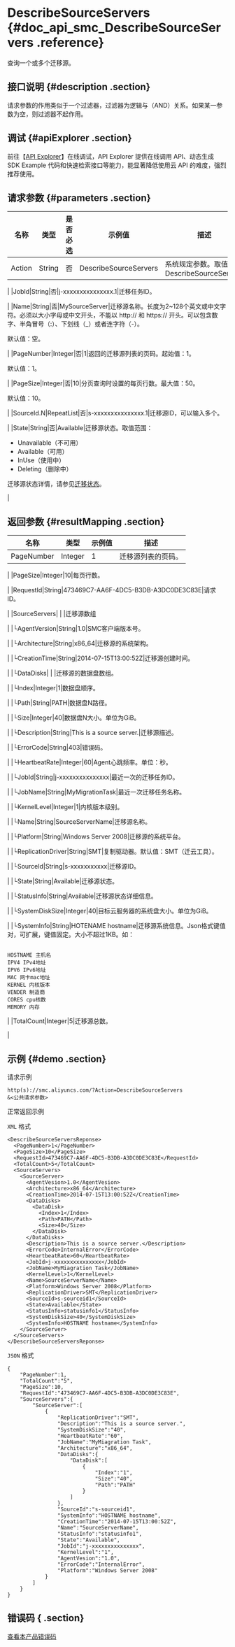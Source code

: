 # DescribeSourceServers {#doc_api_smc_DescribeSourceServers .reference}

查询一个或多个迁移源。

## 接口说明 {#description .section}

请求参数的作用类似于一个过滤器，过滤器为逻辑与（AND）关系。如果某一参数为空，则过滤器不起作用。

## 调试 {#apiExplorer .section}

前往【[API Explorer](https://api.aliyun.com/#product=smc&api=DescribeSourceServers)】在线调试，API Explorer 提供在线调用 API、动态生成 SDK Example 代码和快速检索接口等能力，能显著降低使用云 API 的难度，强烈推荐使用。

## 请求参数 {#parameters .section}

|名称|类型|是否必选|示例值|描述|
|--|--|----|---|--|
|Action|String|否|DescribeSourceServers|系统规定参数。取值：DescribeSourceServers

 |
|JobId|String|否|j-xxxxxxxxxxxxxxx.1|迁移任务ID。

 |
|Name|String|否|MySourceServer|迁移源名称。长度为2~128个英文或中文字符。必须以大小字母或中文开头，不能以 http:// 和 https:// 开头。可以包含数字、半角冒号（:）、下划线（\_）或者连字符（-）。

 默认值：空。

 |
|PageNumber|Integer|否|1|返回的迁移源列表的页码。起始值：1。

 默认值：1。

 |
|PageSize|Integer|否|10|分页查询时设置的每页行数。最大值：50。

 默认值：10。

 |
|SourceId.N|RepeatList|否|s-xxxxxxxxxxxxxxx.1|迁移源ID，可以输入多个。

 |
|State|String|否|Available|迁移源状态。取值范围：

 -   Unavailable（不可用）
-   Available（可用）
-   InUse（使用中）
-   Deleting（删除中）

 迁移源状态详情，请参见[迁移状态](~~121594~~)。

 |

## 返回参数 {#resultMapping .section}

|名称|类型|示例值|描述|
|--|--|---|--|
|PageNumber|Integer|1|迁移源列表的页码。

 |
|PageSize|Integer|10|每页行数。

 |
|RequestId|String|473469C7-AA6F-4DC5-B3DB-A3DC0DE3C83E|请求ID。

 |
|SourceServers| | |迁移源数组

 |
|└AgentVersion|String|1.0|SMC客户端版本号。

 |
|└Architecture|String|x86\_64|迁移源的系统架构。

 |
|└CreationTime|String|2014-07-15T13:00:52Z|迁移源创建时间。

 |
|└DataDisks| | |迁移源的数据盘数组。

 |
|└Index|Integer|1|数据盘顺序。

 |
|└Path|String|PATH|数据盘N路径。

 |
|└Size|Integer|40|数据盘N大小。单位为GiB。

 |
|└Description|String|This is a source server.|迁移源描述。

 |
|└ErrorCode|String|403|错误码。

 |
|└HeartbeatRate|Integer|60|Agent心跳频率。单位：秒。

 |
|└JobId|String|j-xxxxxxxxxxxxxxx|最近一次的迁移任务ID。

 |
|└JobName|String|MyMigrationTask|最近一次迁移任务名称。

 |
|└KernelLevel|Integer|1|内核版本级别。

 |
|└Name|String|SourceServerName|迁移源名称。

 |
|└Platform|String|Windows Server 2008|迁移源的系统平台。

 |
|└ReplicationDriver|String|SMT|复制驱动器。默认值：SMT（迁云工具）。

 |
|└SourceId|String|s-xxxxxxxxxxx|迁移源ID。

 |
|└State|String|Available|迁移源状态。

 |
|└StatusInfo|String|Available|迁移源状态详细信息。

 |
|└SystemDiskSize|Integer|40|目标云服务器的系统盘大小。单位为GiB。

 |
|└SystemInfo|String|HOTENAME hostname|迁移源系统信息。Json格式键值对，可扩展，键值固定。大小不超过1KB。如：

 ```

HOSTNAME 主机名
IPV4 IPv4地址
IPV6 IPv6地址
MAC 网卡mac地址
KERNEL 内核版本
VENDER 制造商
CORES cpu核数
MEMORY 内存

```

 |
|TotalCount|Integer|5|迁移源总数。

 |

## 示例 {#demo .section}

请求示例

``` {#request_demo}
http(s)://smc.aliyuncs.com/?Action=DescribeSourceServers
&<公共请求参数>
```

正常返回示例

`XML` 格式

``` {#xml_return_success_demo}
<DescribeSourceServersReponse>
  <PageNumber>1</PageNumber>
  <PageSize>10</PageSize>
  <RequestId>473469C7-AA6F-4DC5-B3DB-A3DC0DE3C83E</RequestId>
  <TotalCount>5</TotalCount>
  <SourceServers>
    <SourceServer>
      <AgentVesion>1.0</AgentVesion>
      <Architecture>x86_64</Architecture>
      <CreationTime>2014-07-15T13:00:52Z</CreationTime>
      <DataDisks>
        <DataDisk>
          <Index>1</Index>
          <Path>PATH</Path>
          <Size>40</Size>
        </DataDisk>
      </DataDisks>
      <Description>This is a source server.</Description>
      <ErrorCode>InternalError</ErrorCode>
      <HeartbeatRate>60</HeartbeatRate>
      <JobId>j-xxxxxxxxxxxxxxx</JobId>
      <JobName>MyMiagration Task</JobName>
      <KernelLevel>1</KernelLevel>
      <Name>SourceServerName</Name>
      <Platform>Windows Server 2008</Platform>
      <ReplicationDriver>SMT</ReplicationDriver>
      <SourceId>s-sourceid1</SourceId>
      <State>Available</State>
      <StatusInfo>statusinfo1</StatusInfo>
      <SystemDiskSize>40</SystemDiskSize>
      <SystemInfo>HOSTNAME hostname</SystemInfo>
    </SourceServer>
  </SourceServers>
</DescribeSourceServersReponse>

```

`JSON` 格式

``` {#json_return_success_demo}
{
	"PageNumber":1,
	"TotalCount":"5",
	"PageSize":10,
	"RequestId":"473469C7-AA6F-4DC5-B3DB-A3DC0DE3C83E",
	"SourceServers":{
		"SourceServer":[
			{
				"ReplicationDriver":"SMT",
				"Description":"This is a source server.",
				"SystemDiskSize":"40",
				"HeartbeatRate":"60",
				"JobName":"MyMiagration Task",
				"Architecture":"x86_64",
				"DataDisks":{
					"DataDisk":[
						{
							"Index":"1",
							"Size":"40",
							"Path":"PATH"
						}
					]
				},
				"SourceId":"s-sourceid1",
				"SystemInfo":"HOSTNAME hostname",
				"CreationTime":"2014-07-15T13:00:52Z",
				"Name":"SourceServerName",
				"StatusInfo":"statusinfo1",
				"State":"Available",
				"JobId":"j-xxxxxxxxxxxxxxx",
				"KernelLevel":"1",
				"AgentVesion":"1.0",
				"ErrorCode":"InternalError",
				"Platform":"Windows Server 2008"
			}
		]
	}
}
```

## 错误码 { .section}

[查看本产品错误码](https://error-center.aliyun.com/status/product/smc)

